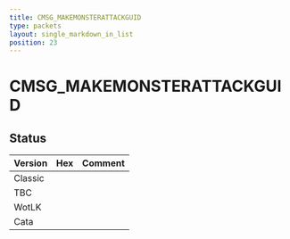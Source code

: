 ```yaml
---
title: CMSG_MAKEMONSTERATTACKGUID
type: packets
layout: single_markdown_in_list
position: 23
---
```


# CMSG_MAKEMONSTERATTACKGUID

## Status

Version | Hex | Comment
---------- | ---------- | ---------- 
Classic |  |  
TBC |  |  
WotLK |  |  
Cata |  |  

